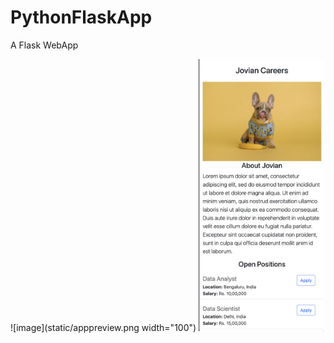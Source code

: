 # PythonFlaskApp
A Flask WebApp

![image](static/apppreview.png width="100")
<img src="static/apppreview.png" alt="alt text" width="200"/>